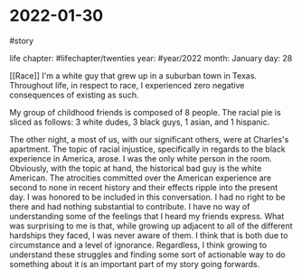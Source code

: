 # 2022-01-30

#story 

life chapter: #lifechapter/twenties 
year: #year/2022
month: January
day: 28

[[Race]]
I'm a white guy that grew up in a suburban town in Texas. Throughout life, in respect to race, I experienced zero negative consequences of existing as such. 

My group of childhood friends is composed of 8 people. The racial pie is sliced as follows: 3 white dudes, 3 black guys, 1 asian, and 1 hispanic. 

The other night, a most of us, with our significant others, were at Charles's apartment. The topic of racial injustice, specifically in regards to the black experience in America, arose. I was the only white person in the room. Obviously, with the topic at hand, the historical bad guy is the white American. The atrocities committed over the American experience are second to none in recent history and their effects ripple into the present day. I was honored to be included in this conversation. I had no right to be there and had nothing substantial to contribute. I have no way of understanding some of the feelings that I heard my friends express. 
What was surprising to me is that, while growing up adjacent to all of the different hardships they faced, I was never aware of them. I think that is both due to circumstance and a level of ignorance. 
Regardless, I think growing to understand these struggles and finding some sort of actionable way to do something about it is an important part of my story going forwards.